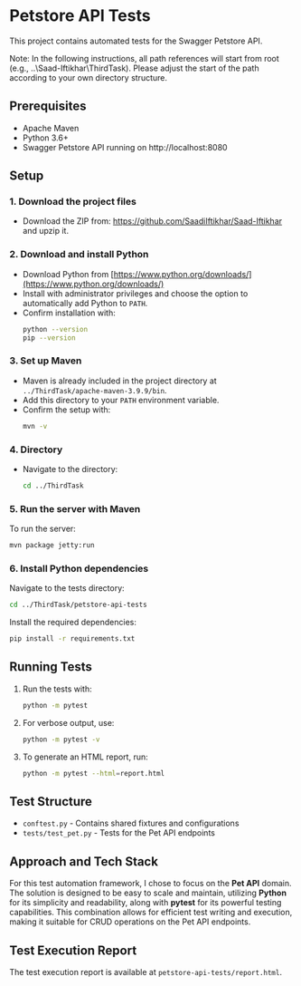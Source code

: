 # Petstore API Tests

This project contains automated tests for the Swagger Petstore API.

Note: In the following instructions, all path references will start from root (e.g., ..\Saad-Iftikhar\ThirdTask). Please adjust the start of the path according to your own directory structure.

## Prerequisites

- Apache Maven
- Python 3.6+
- Swagger Petstore API running on http://localhost:8080

## Setup

### 1. Download the project files

- Download the ZIP from: https://github.com/SaadiIftikhar/Saad-Iftikhar and upzip it.

### 2. Download and install Python

- Download Python from [https://www.python.org/downloads/](https://www.python.org/downloads/)
- Install with administrator privileges and choose the option to automatically add Python to `PATH`.
- Confirm installation with:
  ```bash
  python --version
  pip --version
  ```

### 3. Set up Maven

- Maven is already included in the project directory at `../ThirdTask/apache-maven-3.9.9/bin`.
- Add this directory to your `PATH` environment variable.
- Confirm the setup with:
  ```bash
  mvn -v
  ```

### 4. Directory

- Navigate to the directory:
  ```bash
  cd ../ThirdTask
  ```

### 5. Run the server with Maven

To run the server:
```bash
mvn package jetty:run
```

### 6. Install Python dependencies

Navigate to the tests directory:
```bash
cd ../ThirdTask/petstore-api-tests
```

Install the required dependencies:
```bash
pip install -r requirements.txt
```

## Running Tests

1. Run the tests with:
   ```bash
   python -m pytest
   ```

2. For verbose output, use:
   ```bash
   python -m pytest -v
   ```

3. To generate an HTML report, run:
   ```bash
   python -m pytest --html=report.html
   ```

## Test Structure

- `conftest.py` - Contains shared fixtures and configurations
- `tests/test_pet.py` - Tests for the Pet API endpoints

## Approach and Tech Stack

For this test automation framework, I chose to focus on the **Pet API** domain. The solution is designed to be easy to scale and maintain, utilizing **Python** for its simplicity and readability, along with **pytest** for its powerful testing capabilities. This combination allows for efficient test writing and execution, making it suitable for CRUD operations on the Pet API endpoints.

## Test Execution Report

The test execution report is available at `petstore-api-tests/report.html`.
